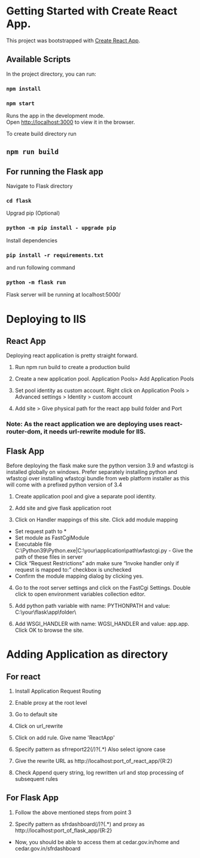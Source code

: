 # Getting Started with Create React App.

This project was bootstrapped with [Create React App](https://github.com/facebook/create-react-app).

## Available Scripts

In the project directory, you can run:

### `npm install`
### `npm start`

Runs the app in the development mode.\
Open [http://localhost:3000](http://localhost:3000) to view it in the browser.

To create build directory run

## `npm run build`

## For running the Flask app

Navigate to Flask directory

### `cd flask`

Upgrad pip (Optional)

### `python -m pip install - upgrade pip`

Install dependencies

### `pip install -r requirements.txt`

and run following command

### `python -m flask run`

Flask server will be running at localhost:5000/

# Deploying to IIS

## React App

Deploying react application is pretty straight forward. 

1. Run npm run build to create a production build

2. Create a new application pool. Application Pools> Add Application Pools

3. Set pool identity as custom account. Right click on Application Pools > Advanced settings > Identity > custom account

4. Add site > Give physical path for the react app build folder and Port

### Note: As the react application we are deploying uses react-router-dom, it needs url-rewrite module for IIS.

## Flask App

Before deploying the flask make sure the python version 3.9 and wfastcgi is installed globally on windows. Prefer separately installing python and wfastcgi over installing wfastcgi bundle from web platform installer as this will come with a prefixed python version of 3.4

1. Create application pool and give a separate pool identity.

2. Add site and give flask application root

3. Click on Handler mappings of this site. Click add module mapping
*  Set request path to *
*  Set module as FastCgiModule
*  Executable file  C:\Python39\Python.exe|C:\your\application\path\wfastcgi.py  - Give the path of these files in server
*  Click “Request Restrictions” adn make sure “Invoke handler only if request is mapped to:” checkbox is unchecked
*  Confirm the module mapping dialog by clicking yes.

4. Go to the root server settings and click on the FastCgi Settings. Double click to open environment variables collection editor.

5. Add python path variable with name: PYTHONPATH and value: C:\your\flask\app\folder\

6. Add WSGI_HANDLER with name: WGSI_HANDLER and value: app.app. Click OK to browse the site.

# Adding Application as directory

## For react

1. Install Application Request Routing

2. Enable proxy at the root level

3. Go to default site

4. Click on url_rewrite

5. Click on add rule. Give name 'ReactApp'

6. Specify pattern as sfrreport22(/)?(.*) Also select ignore case

7. Give the rewrite URL as http://localhost:port_of_react_app/{R:2}

8. Check Append query string, log rewritten url and stop processing of subsequent rules

## For Flask App

1. Follow the above mentioned steps from point 3

2. Specify pattern as sfrdashboard(/)?(.*) and proxy as http://localhost:port_of_flask_app/{R:2}

* Now, you should be able to access them at cedar.gov.in/home and cedar.gov.in/sfrdashboard